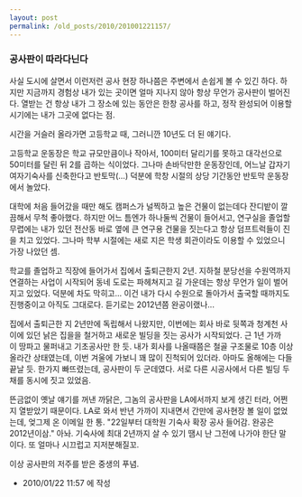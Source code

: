 ```yaml
---
layout: post
permalink: /old_posts/2010/201001221157/
---
```


### 공사판이 따라다닌다

사실 도시에 살면서 이런저런 공사 현장 하나쯤은 주변에서 손쉽게 볼 수 있긴 하다. 하지만 지금까지 경험상 내가 있는 곳이면 얼마 지나지 않아 항상 무언가 공사판이 벌어진다. 열받는 건 항상 내가 그 장소에 있는 동안은 한창 공사를 하고, 정작 완성되어 이용할 시기에는 내가 그곳에 없다는 점.

시간을 거슬러 올라가면 고등학교 때, 그러니깐 10년도 더 된 얘기다.

고등학교 운동장은 학교 규모만큼이나 작아서, 100미터 달리기를 못하고 대각선으로 50미터를 달린 뒤 2를 곱하는 식이었다. 그나마 손바닥만한 운동장인데, 어느날 갑자기 여자기숙사를 신축한다고 반토막(...) 덕분에 학창 시절의 상당 기간동안 반토막 운동장에서 놀았다.

대학에 처음 들어갔을 때만 해도 캠퍼스가 널찍하고 높은 건물이 없는데다 잔디밭이 깔끔해서 무척 좋아했다. 하지만 어느 틈엔가 하나둘씩 건물이 들어서고, 연구실을 졸업할 무렵에는 내가 있던 전산동 바로 옆에 큰 연구용 건물을 짓는다고 항상 덤프트럭들이 진을 치고 있었다. 그나마 학부 시절에는 새로 지은 학생 회관이라도 이용할 수 있었으니 가장 나았던 셈.

학교를 졸업하고 직장에 들어가서 집에서 출퇴근한지 2년. 지하철 분당선을 수원역까지 연결하는 사업이 시작되어 동네 도로는 파헤쳐지고 길 가운데는 항상 무언가 일이 벌어지고 있었다. 덕분에 차도 막히고... 이건 내가 다시 수원으로 돌아가서 출국할 때까지도 진행중이고 아직도 그대로다. 듣기로는 2012년쯤 완공이랬나...

집에서 출퇴근한 지 2년만에 독립해서 나왔지만, 이번에는 회사 바로 뒷쪽과 청계천 사이에 있던 낡은 집을을 철거하고 새로운 빌딩을 짓는 공사가 시작되었다. 근 1년 가까이 땅파고 물퍼내고 기초공사만 한 듯. 내가 회사를 나올때쯤은 철골 구조물로 10층 이상 올라간 상태였는데, 이번 겨울에 가보니 꽤 많이 진척되어 있더라. 아마도 올해에는 다들 끝날 듯. 한가지 빠뜨렸는데, 공사판이 두 군데였다. 서로 다른 시공사에서 다른 빌딩 두 채를 동시에 짓고 있었음.

뜬금없이 옛날 얘기를 꺼낸 까닭은, 그놈의 공사판을 LA에서까지 보게 생긴 터라, 어쩐지 열받았기 때문이다. LA로 와서 반년 가까이 지내면서 간만에 공사현장 볼 일이 없었는데, 엊그제 온 이메일 한 통. "22일부터 대학원 기숙사 확장 공사 들어감. 완공은 2012년이삼." 아놔. 기숙사에 최대 2년까지 살 수 있기 땜시 난 그전에 나가야 한단 말이다. 또 얼마나 시끄럽고 지저분해질꼬.

이상 공사판의 저주를 받은 중생의 푸념.






- 2010/01/22 11:57 에 작성